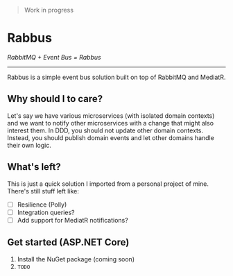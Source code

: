 > Work in progress

# Rabbus
_RabbitMQ + Event Bus = Rabbus_

---

Rabbus is a simple event bus solution built on top of RabbitMQ and MediatR.

## Why should I to care?
Let's say we have various microservices (with isolated domain contexts) and we want to notify other microservices with a change that might also interest them.
In DDD, you should not update other domain contexts. Instead, you should publish domain events and let other domains handle their own logic.

## What's left?
This is just a quick solution I imported from a personal project of mine. There's still stuff left like:
- [ ] Resilience (Polly)
- [ ] Integration queries?
- [ ] Add support for MediatR notifications?

## Get started (ASP.NET Core)
1. Install the NuGet package (coming soon)
2. `TODO`

